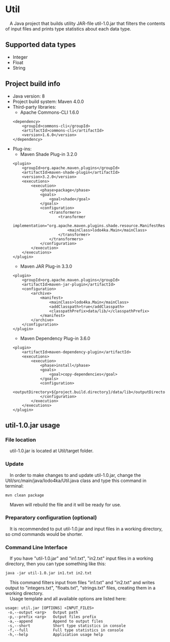 # Util
&emsp;A Java project that builds utility JAR-file util-1.0.jar that filters the contents of input files and prints type statistics about each data type.<br />
## Supported data types
- Integer
- Float
- String
## Project build info
- Java version: 8
- Project build system: Maven 4.0.0
- Third-party libraries:
   - Apache Commons-CLI 1.6.0<br />
  ```
  <dependency>
      <groupId>commons-cli</groupId>
      <artifactId>commons-cli</artifactId>
      <version>1.6.0</version>
  </dependency>
  ```
- Plug-ins:
  - Maven Shade Plug-in 3.2.0<br />
  ```
  <plugin>
      <groupId>org.apache.maven.plugins</groupId>
      <artifactId>maven-shade-plugin</artifactId>
      <version>3.2.0</version>
      <executions>
          <execution>
              <phase>package</phase>
              <goals>
                  <goal>shade</goal>
              </goals>
              <configuration>
                  <transformers>
                      <transformer
                              implementation="org.apache.maven.plugins.shade.resource.ManifestResourceTransformer">
                          <mainClass>lodo4ka.Main</mainClass>
                      </transformer>
                  </transformers>
              </configuration>
          </execution>
      </executions>
  </plugin>
  ```
  - Maven JAR Plug-in 3.3.0<br />
  ```
  <plugin>
      <groupId>org.apache.maven.plugins</groupId>
      <artifactId>maven-jar-plugin</artifactId>
      <configuration>
          <archive>
              <manifest>
                  <mainClass>lodo4ka.Main</mainClass>
                  <addClasspath>true</addClasspath>
                  <classpathPrefix>data/lib/</classpathPrefix>
              </manifest>
          </archive>
      </configuration>
  </plugin>
  ```
  - Maven Dependency Plug-in 3.6.0<br />
  ```
  <plugin>
      <artifactId>maven-dependency-plugin</artifactId>
      <executions>
          <execution>
              <phase>install</phase>
              <goals>
                  <goal>copy-dependencies</goal>
              </goals>
              <configuration>
                  <outputDirectory>${project.build.directory}/data/lib</outputDirectory>
              </configuration>
          </execution>
      </executions>
  </plugin>
  ```
## util-1.0.jar usage
### File location
&emsp;util-1.0.jar is located at Util/target folder.
### Update
&emsp;In order to make changes to and update util-1.0.jar, change the Util/src/main/java/lodo4ka/Util.java class and type this command in terminal:
   ```
   mvn clean package
   ```
&emsp;Maven will rebuild the file and it will be ready for use.
### Preparatory configuration (optional)
&emsp;It is recommended to put util-1.0.jar and input files in a working directory, so cmd commands would be shorter.
### Command Line Interface
&emsp;If you have "util-1.0.jar" and "in1.txt", "in2.txt" input files in a working directory, then you can type something like this:
   ```
   java -jar util-1.0.jar in1.txt in2.txt
   ```
&emsp;This command filters input from files "in1.txt" and "in2.txt" and writes output to "integers.txt", "floats.txt", "strings.txt" files, creating them in a working directory.<br />
&emsp;Usage template and all available options are listed here:
   ```
   usage: util.jar [OPTIONS] <INPUT_FILES>              
    -o,--output <arg>   Output path                     
    -p,--prefix <arg>   Output files prefix             
    -a,--append         Append to output files          
    -s,--short          Short type statistics in console
    -f,--full           Full type statistics in console 
    -h,--help           Application usage help 
   ```

